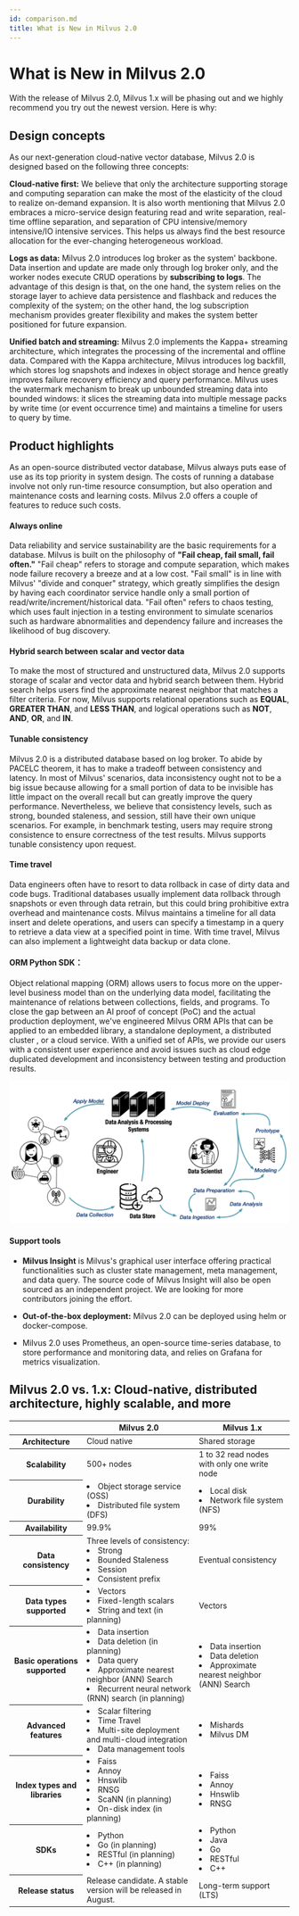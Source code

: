 ```yaml
---
id: comparison.md
title: What is New in Milvus 2.0
---
```


# What is New in Milvus 2.0

With the release of Milvus 2.0, Milvus 1.x will be phasing out and we highly recommend you try out the newest version. Here is why:

## Design concepts
As our next-generation cloud-native vector database, Milvus 2.0 is designed based on the following three concepts:

**Cloud-native first:** We believe that only the architecture supporting storage and computing separation can make the most of the elasticity of the cloud to realize on-demand expansion. It is also worth mentioning that Milvus 2.0 embraces a micro-service design featuring read and write separation, real-time offline separation, and separation of CPU intensive/memory intensive/IO intensive services. This helps us always find the best resource allocation for the ever-changing heterogeneous workload. 

**Logs as data:** Milvus 2.0 introduces log broker as the system' backbone. Data insertion and update are made only through log broker only, and the worker nodes execute CRUD operations by **subscribing to logs**. The advantage of this design is that, on the one hand, the system relies on the storage layer to achieve data persistence and flashback and reduces the complexity of the system; on the other hand, the log subscription mechanism provides greater flexibility and makes the system better positioned for future expansion.

**Unified batch and streaming:** Milvus 2.0 implements the Kappa+ streaming architecture, which integrates the processing of the incremental and offline data. Compared with the Kappa architecture, Milvus introduces log backfill, which stores log snapshots and indexes in object storage and hence greatly improves failure recovery efficiency and query performance. Milvus uses the watermark mechanism to break up unbounded streaming data into bounded windows: it slices the streaming data into multiple message packs by write time (or event occurrence time) and maintains a timeline for users to query by time.

## Product highlights
As an open-source distributed vector database, Milvus always puts ease of use as its top priority in system design. The costs of running a database involve not only run-time resource consumption, but also operation and maintenance costs and learning costs. Milvus 2.0 offers a couple of features to reduce such costs.

#### Always online
Data reliability and service sustainability are the basic requirements for a database. Milvus is built on the philosophy of **"Fail cheap, fail small, fail often."** "Fail cheap" refers to storage and compute separation, which makes node failure recovery a breeze and at a low cost. "Fail small" is in line with Milvus' "divide and conquer" strategy, which greatly simplifies the design by having each coordinator service handle only a small portion of read/write/increment/historical data. "Fail often" refers to chaos testing, which uses fault injection in a testing environment to simulate scenarios such as hardware abnormalities and dependency failure and increases the likelihood of bug discovery.

#### Hybrid search between scalar and vector data
To make the most of structured and unstructured data, Milvus 2.0 supports storage of scalar and vector data and hybrid search between them. Hybrid search helps users find the approximate nearest neighbor that matches a filter criteria. For now, Milvus supports relational operations such as **EQUAL**, **GREATER THAN**, and **LESS THAN**, and logical operations such as **NOT**, **AND**, **OR**, and **IN**.

#### Tunable consistency
Milvus 2.0 is a distributed database based on log broker. To abide by PACELC theorem, it has to make a tradeoff between consistency and latency. In most of Milvus' scenarios, data inconsistency ought not to be a big issue because allowing for a small portion of data to be invisible has little impact on the overall recall but can greatly improve the query performance. Nevertheless, we believe that consistency levels, such as strong, bounded staleness, and session, still have their own unique scenarios. For example, in benchmark testing, users may require strong consistence to ensure correctness of the test results. Milvus supports tunable consistency upon request.

#### Time travel
Data engineers often have to resort to data rollback in case of dirty data and code bugs. Traditional databases usually implement data rollback through snapshots or even through data retrain, but this could bring prohibitive extra overhead and maintenance costs. Milvus maintains a timeline for all data insert and delete operations, and users can specify a timestamp in a query to retrieve a data view at a specified point in time. With time travel, Milvus can also implement a lightweight data backup or data clone.

#### ORM Python SDK：
Object relational mapping (ORM) allows users to focus more on the upper-level business model than on the underlying data model, facilitating the maintenance of relations between collections, fields, and programs. To close the gap between an AI proof of concept (PoC) and the actual production deployment, we've engineered Milvus ORM APIs that can be applied to an embedded library, a standalone deployment, a distributed cluster , or a cloud service. With a unified set of APIs, we provide our users with a consistent user experience and avoid issues such as cloud edge duplicated development and inconsistency between testing and production results.

![ORM_Python_SDK](../../../assets/python_orm.png)

#### Support tools
- **Milvus Insight** is Milvus's graphical user interface offering practical functionalities such as cluster state management, meta management, and data query. The source code of Milvus Insight will also be open sourced as an independent project. We are looking for more contributors joining the effort.

- **Out-of-the-box deployment:** Milvus 2.0 can be deployed using helm or docker-compose.

- Milvus 2.0 uses Prometheus, an open-source time-series database, to store performance and monitoring data, and relies on Grafana for metrics visualization.

## Milvus 2.0 vs. 1.x: Cloud-native, distributed architecture, highly scalable, and more

<table class="comparison">
<thead>
	<tr>
		<th>&nbsp;</th>
		<th>Milvus 2.0</th>
		<th>Milvus 1.x</th>
	</tr>
</thead>
	<tr>
		<th>Architecture</th>
		<td>Cloud native</td>
		<td>Shared storage</td>
	</tr>
<tbody>
	<tr>
		<th>Scalability</th>
		<td>500+ nodes</td>
		<td>1 to 32 read nodes with only one write node</td>
	</tr>
  	<tr>
		<th>Durability</th>
		<td><li>Object storage service (OSS)</li><li>Distributed file system (DFS)</li></td>
		<td><li>Local disk</li><li>Network file system (NFS)</li></td>
	</tr>
  	<tr>
		<th>Availability</th>
		<td>99.9%</td>
		<td>99%</td>		
	</tr>
	<tr>
		<th>Data consistency</th>
		<td>Three levels of consistency:<li>Strong</li><li>Bounded Staleness</li><li>Session</li><li>Consistent prefix</li></td>
		<td>Eventual consistency</td>
	</tr>
	<tr>
		<th>Data types supported</th>
		<td><li>Vectors</li><li>Fixed-length scalars</li><li>String and text (in planning)</li></td>
		<td>Vectors</td>
	</tr>
	<tr>
		<th>Basic operations supported</th>
		<td><li>Data insertion</li><li>Data deletion (in planning)</li><li>Data query</li><li>Approximate nearest neighbor (ANN) Search</li><li>Recurrent neural network (RNN) search (in planning)</li></td>
		<td><li>Data insertion</li><li>Data deletion</li><li>Approximate nearest neighbor (ANN) Search</li></td>
	</tr>
	<tr>
		<th>Advanced features</th>
		<td><li>Scalar filtering</li><li>Time Travel</li><li>Multi-site deployment and multi-cloud integration</li><li>Data management tools</li></td>
		<td><li>Mishards</li><li>Milvus DM</li></td>
	</tr>
	<tr>
		<th>Index types and libraries</th>
		<td><li>Faiss</li><li>Annoy</li><li>Hnswlib</li><li>RNSG</li><li>ScaNN (in planning)</li><li>On-disk index (in planning)</li></td>
		<td><li>Faiss</li><li>Annoy</li><li>Hnswlib</li><li>RNSG</li></td>
	</tr>
	<tr>
		<th>SDKs</th>
		<td><li>Python</li><li>Go (in planning)</li><li>RESTful (in planning)</li><li>C++ (in planning)</li></td>
		<td><li>Python</li><li>Java</li><li>Go</li><li>RESTful</li><li>C++</li></td>
	</tr>
	<tr>
		<th>Release status</th>
		<td>Release candidate. A stable version will be released in August.</td>
		<td>Long-term support (LTS)</td>
	</tr>
</tbody>
</table>
